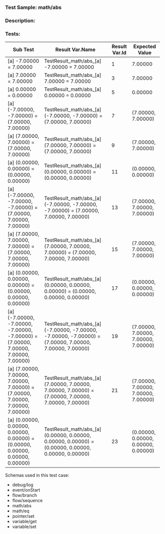### **Test Sample:** math/abs
### **Description:** 

### Tests:
| Sub Test | Result Var.Name | Result Var.Id | Expected Value
| ----------- | ----------- | ----------- |----------- |
| [a] -7.00000 = 7.00000 | TestResult_math/abs_[a] -7.00000 = 7.00000 | 1 | 7.00000
| [a] 7.00000 = 7.00000 | TestResult_math/abs_[a] 7.00000 = 7.00000 | 3 | 7.00000
| [a] 0.00000 = 0.00000 | TestResult_math/abs_[a] 0.00000 = 0.00000 | 5 | 0.00000
| [a] (-7.00000, -7.00000) = (7.00000, 7.00000) | TestResult_math/abs_[a] (-7.00000, -7.00000) = (7.00000, 7.00000) | 7 | (7.00000, 7.00000)
| [a] (7.00000, 7.00000) = (7.00000, 7.00000) | TestResult_math/abs_[a] (7.00000, 7.00000) = (7.00000, 7.00000) | 9 | (7.00000, 7.00000)
| [a] (0.00000, 0.00000) = (0.00000, 0.00000) | TestResult_math/abs_[a] (0.00000, 0.00000) = (0.00000, 0.00000) | 11 | (0.00000, 0.00000)
| [a] (-7.00000, -7.00000, -7.00000) = (7.00000, 7.00000, 7.00000) | TestResult_math/abs_[a] (-7.00000, -7.00000, -7.00000) = (7.00000, 7.00000, 7.00000) | 13 | (7.00000, 7.00000, 7.00000)
| [a] (7.00000, 7.00000, 7.00000) = (7.00000, 7.00000, 7.00000) | TestResult_math/abs_[a] (7.00000, 7.00000, 7.00000) = (7.00000, 7.00000, 7.00000) | 15 | (7.00000, 7.00000, 7.00000)
| [a] (0.00000, 0.00000, 0.00000) = (0.00000, 0.00000, 0.00000) | TestResult_math/abs_[a] (0.00000, 0.00000, 0.00000) = (0.00000, 0.00000, 0.00000) | 17 | (0.00000, 0.00000, 0.00000)
| [a] (-7.00000, -7.00000, -7.00000, -7.00000) = (7.00000, 7.00000, 7.00000, 7.00000) | TestResult_math/abs_[a] (-7.00000, -7.00000, -7.00000, -7.00000) = (7.00000, 7.00000, 7.00000, 7.00000) | 19 | (7.00000, 7.00000, 7.00000, 7.00000)
| [a] (7.00000, 7.00000, 7.00000, 7.00000) = (7.00000, 7.00000, 7.00000, 7.00000) | TestResult_math/abs_[a] (7.00000, 7.00000, 7.00000, 7.00000) = (7.00000, 7.00000, 7.00000, 7.00000) | 21 | (7.00000, 7.00000, 7.00000, 7.00000)
| [a] (0.00000, 0.00000, 0.00000, 0.00000) = (0.00000, 0.00000, 0.00000, 0.00000) | TestResult_math/abs_[a] (0.00000, 0.00000, 0.00000, 0.00000) = (0.00000, 0.00000, 0.00000, 0.00000) | 23 | (0.00000, 0.00000, 0.00000, 0.00000)

Schemas used in this test case:
- debug/log
- event/onStart
- flow/branch
- flow/sequence
- math/abs
- math/eq
- pointer/set
- variable/get
- variable/set
